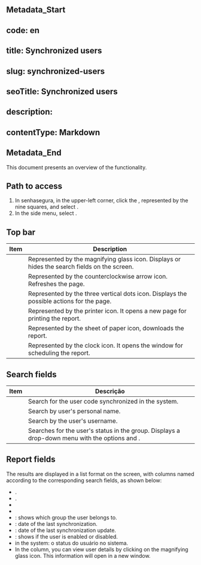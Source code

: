 ## Metadata_Start 
## code: en
## title: Synchronized users 
## slug: synchronized-users 
## seoTitle: Synchronized users 
## description:  
## contentType: Markdown 
## Metadata_End
This document presents an overview of the  functionality.

## Path to access

1. In senhasegura, in the upper-left corner, click the , represented by the nine squares, and select .
2. In the side menu, select .

## Top bar

| Item                 | Description                                                                                  |
| -------------------- | -------------------------------------------------------------------------------------------- |
|     | Represented by the magnifying glass icon. Displays or hides the search fields on the screen. |
|           | Represented by the counterclockwise arrow icon. Refreshes the page.                          |
|     | Represented by the three vertical dots icon. Displays the possible actions for the page.     |
|     | Represented by the printer icon. It opens a new page for printing the report.                |
|       | Represented by the sheet of paper icon, downloads the report.                                |
|  | Represented by the clock icon. It opens the window for scheduling the report.                |

## Search fields

| Item                       | Descrição                                                                                                            |
| -------------------------- | ---------------------------------------------------------------------------------------------------------------------- |
|                | Search for the user code synchronized in the system.                                                                   |
|              | Search by user's personal name.                                                                                        |
|          | Search by the user's username.                                                                                         |
|  | Searches for the user's status in the group. Displays a drop-down menu with the options and . |

## Report fields

The results are displayed in a list format on the screen, with columns named according to the corresponding search fields, as shown below:

* .
* .
* 
* 
* : shows which group the user belongs to.
* : date of the last synchronization.
* : date of the last synchronization update.
* : shows if the user is enabled or disabled.
*  in the system: o status do usuário no sistema.
* In the  column, you can view user details by clicking on the magnifying glass icon. This information will open in a new window.